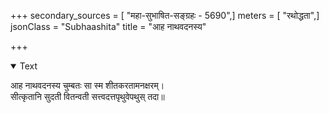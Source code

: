 +++
secondary_sources = [ "महा-सुभाषित-सङ्ग्रहः - 5690",]
meters = [ "रथोद्धता",]
jsonClass = "Subhaashita"
title = "आह नाथवदनस्य"

+++

<details open><summary>Text</summary>

आह नाथवदनस्य चुम्बतः सा स्म शीतकरतामनक्षरम्।  
सीत्कृतानि सुदती वितन्वती सत्त्वदत्तपृथुवेपथुस् तदा॥
</details>
